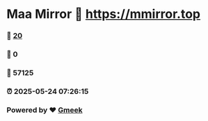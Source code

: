 # Maa Mirror :link: https://mmirror.top 
### :page_facing_up: [20](https://mmirror.top/tag.html) 
### :speech_balloon: 0 
### :hibiscus: 57125 
### :alarm_clock: 2025-05-24 07:26:15 
### Powered by :heart: [Gmeek](https://github.com/Meekdai/Gmeek)
